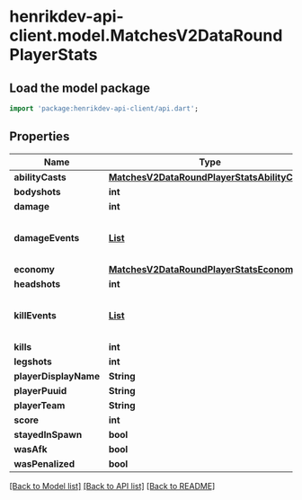 # henrikdev-api-client.model.MatchesV2DataRoundPlayerStats

## Load the model package
```dart
import 'package:henrikdev-api-client/api.dart';
```

## Properties
Name | Type | Description | Notes
------------ | ------------- | ------------- | -------------
**abilityCasts** | [**MatchesV2DataRoundPlayerStatsAbilityCasts**](MatchesV2DataRoundPlayerStatsAbilityCasts.md) |  | 
**bodyshots** | **int** |  | 
**damage** | **int** |  | 
**damageEvents** | [**List<MatchesV2DataRoundPlayerStatsDamageEvents>**](MatchesV2DataRoundPlayerStatsDamageEvents.md) |  | [default to const []]
**economy** | [**MatchesV2DataRoundPlayerStatsEconomy**](MatchesV2DataRoundPlayerStatsEconomy.md) |  | 
**headshots** | **int** |  | 
**killEvents** | [**List<MatchesV2DataRoundPlayerStatsKillEvents>**](MatchesV2DataRoundPlayerStatsKillEvents.md) |  | [default to const []]
**kills** | **int** |  | 
**legshots** | **int** |  | 
**playerDisplayName** | **String** |  | 
**playerPuuid** | **String** |  | 
**playerTeam** | **String** |  | 
**score** | **int** |  | 
**stayedInSpawn** | **bool** |  | 
**wasAfk** | **bool** |  | 
**wasPenalized** | **bool** |  | 

[[Back to Model list]](../README.md#documentation-for-models) [[Back to API list]](../README.md#documentation-for-api-endpoints) [[Back to README]](../README.md)


